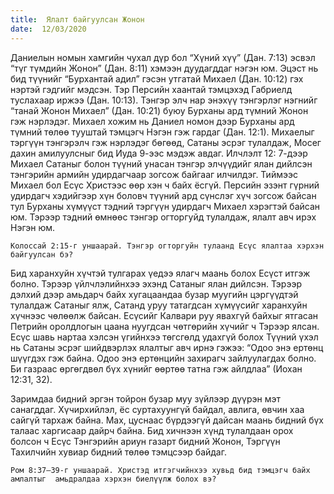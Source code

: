 ```yaml
---
title:  Ялалт байгуулсан Жонон
date:  12/03/2020
---
```


Даниелын номын хамгийн чухал дүр бол “Хүний хүү” (Дан. 7:13) эсвэл “түг түмдийн Жонон” (Дан. 8:11) хэмээн дуудагддаг нэгэн юм. Эцэст нь бид түүнийг “Бурхантай адил” гэсэн утгатай Михаел (Дан. 10:12) гэх нэртэй гэдгийг мэдсэн. Тэр Персийн хаантай тэмцэхэд Габриелд туслахаар иржээ (Дан. 10:13). Тэнгэр элч нар энэхүү тэнгэрлэг нэгнийг “танай Жонон Михаел” (Дан. 10:21) буюу Бурханы ард түмний Жонон гэж нэрлэдэг. Михаел хожим нь Даниел номон дээр Бурханы ард түмний төлөө тууштай тэмцэгч Нэгэн гэж гардаг (Дан. 12:1). Михаелыг тэргүүн тэнгэрэлч гэж нэрлэдэг бөгөөд, Сатаны эсрэг тулалдаж, Мосег дахин амилуулсныг бид Иуда 9-ээс мэдэж авдаг. Илчлэлт 12: 7-дээр Михаел Сатаныг болон түүний унасан тэнгэр элчүүдийг ялан дийлсэн тэнгэрийн армийн удирдагчаар зогсож байгааг илчилдэг. Тиймээс Михаел бол Есүс Христээс өөр хэн ч байх ёсгүй. Персийн эзэнт гүрний удирдагч хэдийгээр хүн боловч түүний ард сүнслэг хүч зогсож байсан тул Бурханы хүмүүст тэдний тэргүүн удирдагч Михаел хэрэгтэй байсан юм. Тэрээр тэдний өмнөөс тэнгэр огторгуйд тулалдаж, ялалт авч ирэх Нэгэн юм.

`Колоссай 2:15-г уншаарай. Тэнгэр огторгуйн тулаанд Есүс ялалтаа хэрхэн байгуулсан бэ?`

Бид харанхуйн хүчтэй тулгарах үедээ ялагч маань болох Есүст итгэж болно. Тэрээр үйлчлэлийнхээ эхэнд Сатаныг ялан дийлсэн. Тэрээр дэлхий дээр амьдарч байх хугацаандаа бузар муугийн цэргүүдтэй тулалдаж Сатаныг ялж, Сатанд уруу татагдсан хүмүүсийг харанхуйн хүчнээс чөлөөлж байсан. Есүсийг Калвари руу явахгүй байхыг ятгасан Петрийн оролдлогын цаана нуугдсан чөтгөрийн хүчийг ч Тэрээр ялсан. Есүс шавь нартаа хэлсэн үгийнхээ төгсгөлд удахгүй болох Түүний үхэл нь Сатаны эсрэг шийдвэрлэх ялалтыг авч ирнэ гэжээ: “Одоо энэ ертөнц шүүгдэх гэж байна. Одоо энэ ертөнцийн захирагч зайлуулагдах болно. Би газраас өргөгдвөл бүх хүнийг өөртөө татна гэж айлдлаа” (Иохан 12:31, 32).

Заримдаа бидний эргэн тойрон бузар муу зүйлээр дүүрэн мэт санагддаг. Хүчирхийлэл, ёс суртахуунгүй байдал, авлига, өвчин хаа сайгүй тархаж байна. Мах, цуснаас бүрдээгүй дайсан маань бидний бүх талаас харгисаар дайрч байна. Бид хичнээн хүнд тулалдаан орох болсон ч Есүс Тэнгэрийн ариун газарт бидний Жонон, Тэргүүн Тахилчийн хувиар бидний төлөө тэмцсээр байдаг.

`Ром 8:37–39-г уншаарай. Христэд итгэгчийнхээ хувьд бид тэмцэгч байх амлалтыг  амьдралдаа хэрхэн биелүүлж болох вэ?`